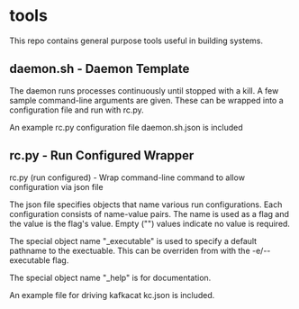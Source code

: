 # tools

This repo contains general purpose tools useful in building systems.

## daemon.sh - Daemon Template

The daemon runs processes continuously until stopped with a kill. A few sample command-line
arguments are given. These can be wrapped into a configuration file and run with rc.py.

An example rc.py configuration file daemon.sh.json is included

## rc.py - Run Configured Wrapper

rc.py (run configured) - Wrap command-line command to allow configuration via json file

The json file specifies objects that name various run configurations. Each configuration
consists of name-value pairs. The name is used as a flag and the value is the flag's value.
Empty ("") values indicate no value is required.

The special object name "_executable" is used to specify a default pathname to the
exectuable. This can be overriden from with the -e/--executable flag.

The special object name "_help" is for documentation.

An example file for driving kafkacat  kc.json is included.
